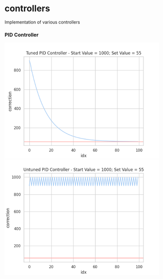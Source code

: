 # controllers
Implementation of various controllers

### PID Controller
![Tuned PID](https://github.com/pruthvisanghavi/controllers/blob/main/plotter/tuned_pid.png)
![Untuned PID](https://github.com/pruthvisanghavi/controllers/blob/main/plotter/untuned_pid.png)

